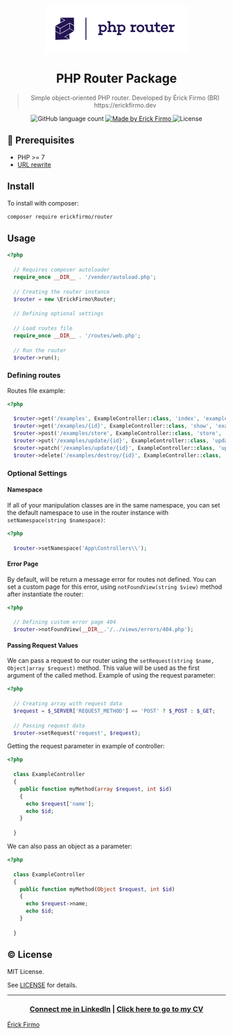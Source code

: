 
<p align="center">
<img alt="PHP Router" src="./logo.png">
</p>


<h1 align="center">PHP Router Package</h1>

<blockquote align="center">
Simple object-oriented PHP router. Developed by Érick Firmo (BR) https://erickfirmo.dev

</blockquote>



<p align="center">
  <img alt="GitHub language count" src="https://img.shields.io/github/languages/count/erickfirmo/php.router?color=%2304D361">

  <a href="https://erickfirmo.dev">
    <img alt="Made by Erick Firmo" src="https://img.shields.io/badge/made%20by-Erick%20Firmo-%2304D361">
  </a>

  <img alt="License" src="https://img.shields.io/badge/license-MIT-%2304D361">
</p>

## :electric_plug: Prerequisites
- PHP >= 7
- <a href="https://github.com/erickfirmo/.htaccess/blob/master/.htaccess" target="_blank">URL rewrite</a>


## Install
To install with composer:


```sh
composer require erickfirmo/router
```


## Usage
```php
<?php

  // Requires composer autoloader
  require_once __DIR__ . '/vendor/autoload.php';

  // Creating the router instance
  $router = new \ErickFirmo\Router;

  // Defining optional settings

  // Load routes file
  require_once __DIR__ . '/routes/web.php';

  // Run the router
  $router->run();

```

### Defining routes
Routes file example:
```php
<?php

  $router->get('/examples', ExampleController::class, 'index', 'examples.index');
  $router->get('/examples/{id}', ExampleController::class, 'show', 'examples.show');
  $router->post('/examples/store', ExampleController::class, 'store', 'examples.store');
  $router->put('/examples/update/{id}', ExampleController::class, 'update', 'examples.update');
  $router->patch('/examples/update/{id}', ExampleController::class, 'update', 'examples.update');
  $router->delete('/examples/destroy/{id}', ExampleController::class, 'delete', 'examples.destroy');

```

### Optional Settings

#### Namespace
If all of your manipulation classes are in the same namespace, you can set the default namespace to use in the router instance with `setNamespace(string $namespace)`:

```php
<?php

  $router->setNamespace('App\Controllers\\');

```

#### Error Page
By default, will be return a message error for routes not defined. You can set a custom page for this error, using `notFoundView(string $view)` method after instantiate the router:
```php
<?php

  // Defining custom error page 404
  $router->notFoundView(__DIR__.'/../views/errors/404.php');

```

#### Passing Request Values
We can pass a request to our router using the `setRequest(string $name, Object|array $request)` method. This value will be used as the first argument of the called method. Example of using the request parameter:
```php
<?php

  // Creating array with request data
  $request = $_SERVER['REQUEST_METHOD'] == 'POST' ? $_POST : $_GET;

  // Passing request data
  $router->setRequest('request', $request);

```
Getting the request parameter in example of controller:
```php
<?php

  class ExampleController
  {
    public function myMethod(array $request, int $id)
    {
      echo $request['name'];
      echo $id;
    }

  }

```
We can also pass an object as a parameter:
```php
<?php

  class ExampleController
  {
    public function myMethod(Object $request, int $id)
    {
      echo $request->name;
      echo $id;
    }

  }

```


## :copyright: License

MIT License.

See [LICENSE](LICENSE) for details.


<hr/>

<h3 align="center">
<a href="http://linkedin.com/in/érick-firmo-24615b166">Connect me in LinkedIn</a> | <a href="https://erickfirmo.dev">Click here to go to my CV</a>
</h3>



<a href="https://erickfirmo.dev" target="_blank">Érick Firmo</a>
